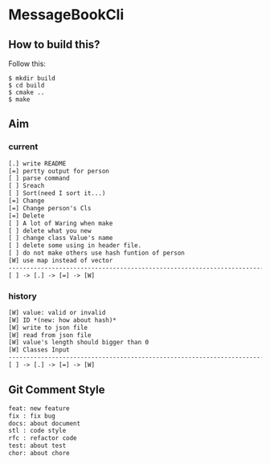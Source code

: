 MessageBookCli
==============

How to build this?
------------------

Follow this:

``` shell
$ mkdir build
$ cd build
$ cmake ..
$ make
```

Aim
---

### current

``` txt
[.] write README
[=] pertty output for person
[ ] parse command
[ ] Sreach
[ ] Sort(need I sort it...)
[=] Change
[=] Change person's Cls
[=] Delete
[ ] A lot of Waring when make
[ ] delete what you new
[ ] change class Value's name
[ ] delete some using in header file.
[ ] do not make others use hash funtion of person
[W] use map instead of vector
-------------------------------------------------------------------------------
[ ] -> [.] -> [=] -> [W]
```

### history

``` txt
[W] value: valid or invalid
[W] ID *(new: how about hash)*
[W] write to json file
[W] read from json file
[W] value's length should bigger than 0
[W] Classes Input
-------------------------------------------------------------------------------
[ ] -> [.] -> [=] -> [W]
```

Git Comment Style
-----------------

``` txt
feat: new feature
fix : fix bug
docs: about document
stl : code style
rfc : refactor code
test: about test
chor: about chore
```
